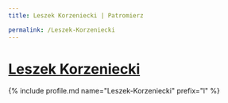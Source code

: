 ```yaml
---
title: Leszek Korzeniecki | Patromierz

permalink: /Leszek-Korzeniecki
---
```


# [Leszek Korzeniecki](https://patronite.pl/Leszek-Korzeniecki)

{% include profile.md name="Leszek-Korzeniecki" prefix="l" %}
